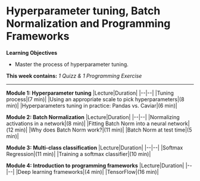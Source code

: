 # Hyperparameter tuning, Batch Normalization and Programming Frameworks

**Learning Objectives**
* Master the process of hyperparameter tuning.

**This week contains:** *1 Quizz & 1 Programming Exercise*

----

**Module 1: Hyperparameter tuning**
|Lecture|Duration|
|--|--|
|Tuning process|(7 min)|
|Using an appropriate scale to pick hyperparameters|(8 min)|
|Hyperparameters tuning in practice: Pandas vs. Caviar|(6 min)|

**Module 2: Batch Normalization**
|Lecture|Duration|
|--|--|
|Normalizing activations in a network|(8 min)|
|Fitting Batch Norm into a neural network|(12 min)|
|Why does Batch Norm work?|(11 min)|
|Batch Norm at test time|(5 min)|

**Module 3: Multi-class classification**
|Lecture|Duration|
|--|--|
|Softmax Regression|(11 min)|
|Training a softmax classifier|(10 min)|

**Module 4: Introduction to programming frameworks**
|Lecture|Duration|
|--|--|
|Deep learning frameworks|(4 min)|
|TensorFlow|(16 min)|